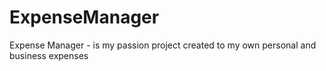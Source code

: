 # ExpenseManager
Expense Manager - is my passion project created to my own personal and business expenses
